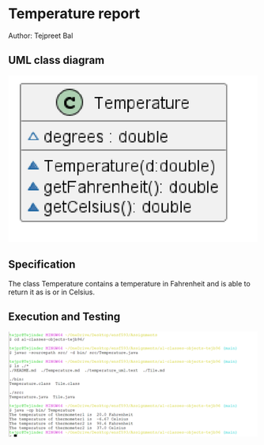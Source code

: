# Temperature report
Author: Tejpreet Bal

## UML class diagram
![image](temperatureUML.png)

## Specification
The class Temperature contains a temperature in Fahrenheit and is able to return it as is or in Celsius.

## Execution and Testing

![image2](temperatureRun.png)
